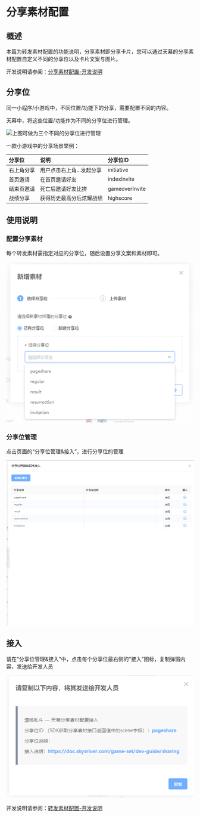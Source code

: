 # 分享素材配置

## 概述

本篇为转发素材配置的功能说明，分享素材即分享卡片，您可以通过天幕的分享素材配置自定义不同的分享位以及卡片文案与图片。

开发说明请参阅：[分享素材配置-开发说明](../dev-guide/sharing/)

## **分享位**

同一小程序/小游戏中，不同位置/功能下的分享，需要配置不同的内容。

天幕中，将这些位置/功能作为不同的分享位进行管理。

![&#x4E0A;&#x56FE;&#x53EF;&#x505A;&#x4E3A;&#x4E09;&#x4E2A;&#x4E0D;&#x540C;&#x7684;&#x5206;&#x4EAB;&#x4F4D;&#x8FDB;&#x884C;&#x7BA1;&#x7406;](https://cdn.kuaiyugo.com/plat/cms/plat/2019-02-20_4d8e3760-34bd-11e9-8a41-695d0962f26d.png)

一款小游戏中的分享场景举例：

| 分享位 | 说明 | 分享位ID |
| :--- | :--- | :--- |
| 右上角分享 | 用户点击右上角...发起分享 | initiative |
| 首页邀请 | 在首页邀请好友 | indexInvite |
| 结束页邀请 | 死亡后邀请好友比拼 | gameoverInvite |
| 战绩分享 | 获得历史最高分后炫耀战绩 | highscore |

## 使用说明

### 配置分享素材

每个转发素材需指定对应的分享位，随后设置分享文案和素材即可。

![&#x5206;&#x4E3A;&#x4E24;&#x6B65;&#xFF1A;&#x9009;&#x5B9A;&#x5206;&#x4EAB;&#x4F4D;&#xFF0C;&#x4E0A;&#x4F20;&#x7D20;&#x6750;](../../.gitbook/assets/qq-jie-tu-20191012165452-1-1-1-1-1%20%283%29.png)

### **分享位管理**

点击页面的“分享位管理&接入”，进行分享位的管理

![](../../.gitbook/assets/qq-jie-tu-20191012165452-1-1-1-1.png)

## 接入

请在“分享位管理&接入”中，点击每个分享位最右侧的“接入”图标，复制弹窗内容，发送给开发人员

![&#x53EF;&#x590D;&#x5236;&#x8BE5;&#x5185;&#x5BB9;&#xFF0C;&#x76F4;&#x63A5;&#x53D1;&#x9001;&#x5F00;&#x53D1;&#xFF0C;&#x63D0;&#x9AD8;&#x6C9F;&#x901A;&#x6548;&#x7387;](../../.gitbook/assets/qq-jie-tu-20191012165452-1-1-1-1-1%20%281%29.png)

开发说明请参阅：[转发素材配置-开发说明](../dev-guide/sharing/)

